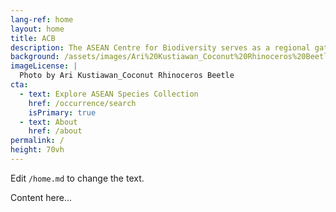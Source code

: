 ```yaml
---
lang-ref: home 
layout: home
title: ACB
description: The ASEAN Centre for Biodiversity serves as a regional gateway to openly accessible biodiversity data from the ten ASEAN Member States. 
background: /assets/images/Ari%20Kustiawan_Coconut%20Rhinoceros%20Beetle.jpg
imageLicense: |
  Photo by Ari Kustiawan_Coconut Rhinoceros Beetle
cta:
  - text: Explore ASEAN Species Collection
    href: /occurrence/search
    isPrimary: true
  - text: About
    href: /about
permalink: /
height: 70vh
---
```


Edit `/home.md` to change the text.

Content here...
